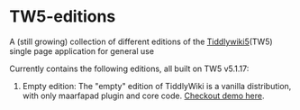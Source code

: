 # TW5-editions
A (still growing) collection of different editions of the [Tiddlywiki5](http://tiddlywiki.com/)(TW5) single page application for general use

Currently contains the following editions, all built on TW5 v5.1.17:

1. Empty edition: The "empty" edition of TiddlyWiki is a vanilla distribution, with only maarfapad plugin and core code. [Checkout demo here](https://cdn.rawgit.com/abesamma/TW5-editions/78846468/empty.html).
